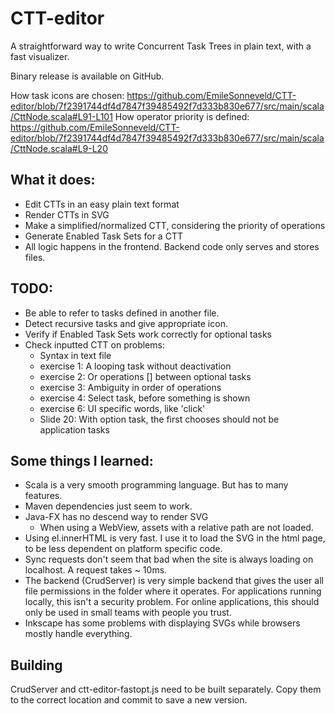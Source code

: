 CTT-editor
==========

A straightforward way to write Concurrent Task Trees in plain text, with a fast visualizer.

Binary release is available on GitHub.

How task icons are chosen: https://github.com/EmileSonneveld/CTT-editor/blob/7f2391744df4d7847f39485492f7d333b830e677/src/main/scala/CttNode.scala#L91-L101
How operator priority is defined: https://github.com/EmileSonneveld/CTT-editor/blob/7f2391744df4d7847f39485492f7d333b830e677/src/main/scala/CttNode.scala#L9-L20

What it does:
-------------
- Edit CTTs in an easy plain text format
- Render CTTs in SVG
- Make a simplified/normalized CTT, considering the priority of operations
- Generate Enabled Task Sets for a CTT
- All logic happens in the frontend. Backend code only serves and stores files.

TODO:
-----
- Be able to refer to tasks defined in another file.
- Detect recursive tasks and give appropriate icon.
- Verify if Enabled Task Sets work correctly for optional tasks
- Check inputted CTT on problems:
	- Syntax in text file
	- exercise 1: A looping task without deactivation
	- exercise 2: Or operations [] between optional tasks
	- exercise 3: Ambiguity in order of operations
	- exercise 4: Select task, before something is shown
	- exercise 6: UI specific words, like 'click'
	- Slide 20: With option task, the first chooses should not be application tasks


Some things I learned:
----------------------

- Scala is a very smooth programming language. But has to many features.
- Maven dependencies just seem to work.
- Java-FX has no descend way to render SVG
	- When using a WebView, assets with a relative path are not loaded.
- Using el.innerHTML is very fast. I use it to load the SVG in the html page, to be less dependent on platform specific code.
- Sync requests don't seem that bad when the site is always loading on localhost. A request takes ~ 10ms.
- The backend (CrudServer) is very simple backend that gives the user all file permissions in the folder where it operates.
For applications running locally, this isn't a security problem. For online applications, this should only be used in small teams with people you trust.
- Inkscape has some problems with displaying SVGs while browsers mostly handle everything.


Building
--------
CrudServer and ctt-editor-fastopt.js need to be built separately.
Copy them to the correct location and commit to save a new version.
